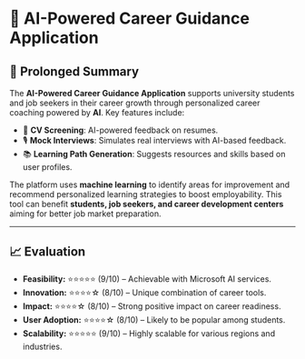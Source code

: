 
# 🎯 AI-Powered Career Guidance Application

## 📝 Prolonged Summary
The **AI-Powered Career Guidance Application** supports university students and job seekers in their career growth through personalized career coaching powered by **AI**. Key features include:

- 📑 **CV Screening**: AI-powered feedback on resumes.
- 🎙️ **Mock Interviews**: Simulates real interviews with AI-based feedback.
- 📚 **Learning Path Generation**: Suggests resources and skills based on user profiles.

The platform uses **machine learning** to identify areas for improvement and recommend personalized learning strategies to boost employability. This tool can benefit **students, job seekers, and career development centers** aiming for better job market preparation.

---

## 📈 Evaluation
- **Feasibility:** ⭐⭐⭐⭐⭐ (9/10) – Achievable with Microsoft AI services.
- **Innovation:** ⭐⭐⭐⭐☆ (8/10) – Unique combination of career tools.
- **Impact:** ⭐⭐⭐⭐☆ (8/10) – Strong positive impact on career readiness.
- **User Adoption:** ⭐⭐⭐⭐☆ (8/10) – Likely to be popular among students.
- **Scalability:** ⭐⭐⭐⭐⭐ (9/10) – Highly scalable for various regions and industries.
